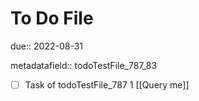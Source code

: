 # To Do File

due:: 2022-08-31

metadatafield:: todoTestFile_787_83

- [ ] Task of todoTestFile_787 1 [[Query me]]
